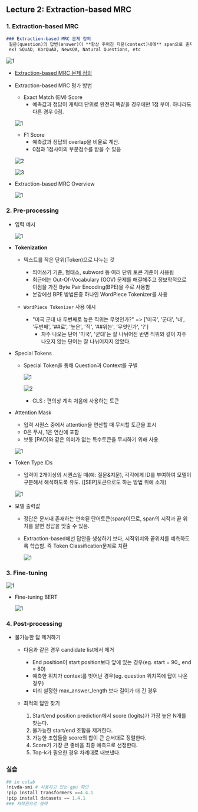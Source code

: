 ## Lecture 2: Extraction-based MRC

### 1. Extraction-based MRC

```markdown
### Extraction-based MRC 문제 정의
 질문(question)의 답변(answer)이 **항상 주어진 지문(context)내에** span으로 존재
 ex) SQuAD, KorQuAD, NewsQA, Natural Questions, etc
```

![1](https://user-images.githubusercontent.com/87477828/137066034-d5ac30b7-155a-4843-9ab2-8e739115d029.png)

- [Extraction-based MRC 문제 정의](https://hugginface.co/datasets)

- Extraction-based MRC 평가 방법

  - Exact Match (EM) Score
    - 예측값과 정답이 캐릭터 단위로 완전히 똑같을 경우에만 1점 부여. 하나라도 다른 경우 0점.

  ![1](https://user-images.githubusercontent.com/87477828/137066386-6500ade2-735a-4f85-baed-8b5c246546b8.png)

  - F1 Score
    - 예측값과 정답의 overlap을 비율로 계산.
    - 0점과 1점사이의 부분점수를 받을 수 있음

  ![2](https://user-images.githubusercontent.com/87477828/137066387-36f661c0-b4af-4e2b-ba04-b0b29bf8ec39.png)

  ![3](https://user-images.githubusercontent.com/87477828/137066389-841b200d-dc45-48e0-afbf-d8272bbe9fe6.png)

- Extraction-based MRC Overview

  ![1](https://user-images.githubusercontent.com/87477828/137066618-81246b57-356b-4714-a7a4-b06e6d37262d.png)

### 2. Pre-processing

- 입력 예시

  ![1](https://user-images.githubusercontent.com/87477828/137066733-64c6f1da-dbe6-455c-9bea-a3c9aa53a4e1.png)

- **Tokenization**

  - 텍스트를 작은 단위(Token)으로 나누는 것
    - 띄어쓰기 기준, 형태소, subword 등 여러 단위 토큰 기준이 사용됨
    - 최근에는 Out-Of-Vocabulary (OOV) 문제를 해결해주고 정보학적으로 이점을 가진 Byte Pair Encoding(BPE)을 주로 사용함
    - 본강에선 BPE 방법론중 하나인 WordPiece Tokenizer를 사용

  - `WordPiece Tokenizer` 사용 예시
    - "미국 군대 내 두번째로 높은 직위는 무엇인가?" => ['미국', '군대', '내', '두번째', '##로', '높은', '직', '##위는', '무엇인가', '?']
      - 자주 나오는 단어 '미국', '군대'는 잘 나뉘어진 반면 직위와 같이 자주 나오지 않는 단어는 잘 나뉘어지지 않았다.

- Special Tokens

  - Special Token을 통해 Question과 Context를 구별

    ![1](https://user-images.githubusercontent.com/87477828/137067357-d87ce457-72db-4e64-94d6-9b9deb1d01d1.png)

    ![2](https://user-images.githubusercontent.com/87477828/137067360-abc65b0c-9141-4c53-860b-926516a4949f.png)

    - CLS : 편의상 계속 처음에 사용하는 토큰

- Attention Mask

  - 입력 시퀀스 중에서 attention을 연산할 때 무시할 토큰을 표시
  - 0은 무시, 1은 연산에 포함
  - 보통 [PAD]와 같은 의미가 없는 특수토큰을 무시하기 위해 사용

  ![1](https://user-images.githubusercontent.com/87477828/137067646-878e54f4-b8fe-400f-9bd9-cd7abef886c2.png)

- Token Type IDs

  - 입력이 2개이상의 시퀀스일 때(예: 질문&지문), 각각에게 ID를 부여하여 모델이 구분해서 해석하도록 유도. ([SEP]토큰으로도 하는 방법 위에 소개)

  ![1](https://user-images.githubusercontent.com/87477828/137067786-2c48934f-a6d2-4433-b0ba-713691ca2cd2.png)



- 모델 출력값

  - 정답은 문서내 존재하는 연속된 단어토큰(span)이므로, span의 시작과 끝 위치를 알면 정답을 맞출 수 있음.

  - Extraction-based에선 답안을 생성하기 보다, 시작위치와 끝위치를 예측하도록 학습함. 즉 Token Classification문제로 치환

    ![1](https://user-images.githubusercontent.com/87477828/137067966-b769e3dc-7f81-4917-9fa6-ac989976beb0.png)

### 3. Fine-tuning

![1](https://user-images.githubusercontent.com/87477828/137068124-e97beca8-5024-4918-96a0-95daa9a5a226.png)



- Fine-tuning BERT

  ![1](https://user-images.githubusercontent.com/87477828/137068240-9a916300-f8e0-43fb-91ce-d308c72dfb40.png)



### 4. Post-processing

- 불가능한 답 제거하기

  - 다음과 같은 경우 candidate list에서 제거
    - End position이 start position보다 앞에 있는 경우(eg. start = 90,, end = 80)
    - 예측한 위치가 context를 벗어난 경우(eg. question 위치쪽에 답이 나온 경우)
    - 미리 설정한 max_answer_length 보다 길이가 더 긴 경우

  - 최적의 답안 찾기
    1. Start/end position prediction에서 score (logits)가 가장 높은 N개를 찾는다.
    2. 불가능한 start/end 조합을 제거한다.
    3. 가능한 조합들을 score의 합이 큰 순서대로 정렬한다.
    4. Score가 가장 큰 좋바을 최종 예측으로 선정한다.
    5. Top-k가 필요한 경우 차례대로 내보낸다.

### 실습

```python
## in colab
!nivda-smi # 사용하고 있는 gpu 확인
!pip install transformers ==4.4.1
!pip install datasets == 1.4.1
### 저작권으로 생략
```

